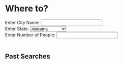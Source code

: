 <html>
<head>
    <title>Hotel Recommendations</title>
    <link rel="preconnect" href="https://fonts.googleapis.com/">
    <link rel="preconnect" href="https://fonts.gstatic.com/" crossorigin>
    <link href="https://fonts.googleapis.com/css2?family=Orbitron:wght@500&display=swap" rel="stylesheet">
    <style>
        #searchbar {
            width: 200px;
        }
        #searchbar2 {
            width: 200px;
        }
        #searchbar3 {
            width: 200px;
        }
    </style>
</head>
<body>
    <h1>Where to?</h1>
    <label for="searchbar">Enter City Name: </label>
    <input type="text" id="searchbar">
    <br>
    <label for="state_menu">Enter State:</label>
    <select id="state_menu" name="state_menu">
        <option value="AL">Alabama</option>
        <option value="AK">Alaska</option>
        <option value="AZ">Arizona</option>
        <option value="AR">Arkansas</option>
        <option value="CA">California</option>
        <option value="CO">Colorado</option>
        <option value="CT">Connecticut</option>
        <option value="DE">Delaware</option>
        <option value="FL">Florida</option>
        <option value="GA">Georgia</option>
        <option value="HI">Hawaii</option>
        <option value="ID">Idaho</option>
        <option value="IL">Illinois</option>
        <option value="IN">Indiana</option>
        <option value="IA">Iowa</option>
        <option value="KS">Kansas</option>
        <option value="KY">Kentucky</option>
        <option value="LA">Louisiana</option>
        <option value="ME">Maine</option>
        <option value="MA">Massachusetts</option>
        <option value="MI">Michigan</option>
        <option value="MN">Minnesota</option>
        <option value="MS">Mississippi</option>
        <option value="MO">Missouri</option>
        <option value="MT">Montana</option>
        <option value="NE">Nebraska</option>
        <option value="NV">Nevada</option>
        <option value="NH">New Hampshire</option>
        <option value="NJ">New Jersey</option>
        <option value="NM">New Mexico</option>
        <option value="NY">New York</option>
        <option value="NC">North Carolina</option>
        <option value="ND">North Dakota</option>
        <option value="OH">Ohio</option>
        <option value="OK">Oklahoma</option>
        <option value="OR">Oregon</option>
        <option value="PA">Pennsylvania</option>
        <option value="RI">Rhode Island</option>
        <option value="SC">South Carolina</option>
        <option value="SD">South Dakota</option>
        <option value="TN">Tennessee</option>
        <option value="TX">Texas</option>
        <option value="UT">Utah</option>
        <option value="VT">Vermont</option>
        <option value="VA">Virginia</option>
        <option value="WA">Washington</option>
        <option value="WV">West Virginia</option>
        <option value="WI">Wisconsin</option>
        <option value="WY">Wyoming</option>
    </select>
    <br>
    <label for="searchbar3">Enter Number of People: </label>
    <input type="text" id="searchbar3">
    <table>
        <thead>
            <tr>
                <br>
                <br>
                <h2>Past Searches</h2>
            </tr>
        </thead>
        <tbody id="wishlist">
        </tbody>
    </table>
    <script>
        document.getElementById("searchbar").addEventListener("keyup", function (event) {
            if (event.key === "Enter") {
                var city = event.target.value;
                var state = document.getElementById("state_menu").value;
                var people = document.getElementById("searchbar3").value;
                addToWishlist(city, state, people);
                event.target.value = ""; 
            }
        });
        function addToWishlist(city, state, people) {
            var wishlist = document.getElementById("wishlist");
            var row = wishlist.insertRow(-1);
            var cell = row.insertCell(0);
            cell.innerHTML = "City: " + city + ", State: " + state + ", People: " + people;
        }
    </script>
</body>
</html>

